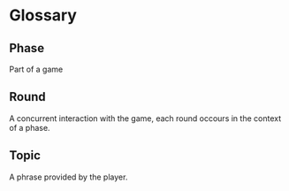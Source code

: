 # Glossary

## Phase
Part of a game

## Round
A concurrent interaction with the game,
each round occours in the context of a phase.

## Topic
A phrase provided by the player.